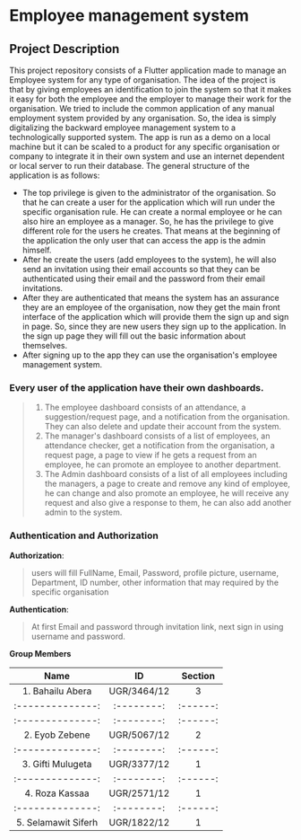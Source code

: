 # Employee management system
 
## Project Description
 
This project repository consists of a Flutter application made to manage an Employee system for any type of organisation. The idea of the project is that by
giving employees an identification to join the system so that it makes it easy for both the employee and the employer to manage their work for the organisation.
We tried to include the common application of any manual employment system provided by any organisation. So, the idea is simply digitalizing the backward employee
management system to a technologically supported system. The app is run as a demo on a local machine but it can be scaled to a product for any specific organisation
or company to integrate it in their own system and use an internet dependent or local server to run their database. The general structure of the application
is as follows:
- The top privilege is given to the administrator of the organisation. So that he can create a user for the application which will run under the
specific organisation rule. He can create a normal employee or he can also hire an employee as a manager. So, he has the privilege to give different
role for the users he creates. That means at the beginning of the application the only user that can access the app is the admin himself.
- After he create the users (add employees to the system), he will also send an invitation using their email accounts so that they can be
authenticated using their email and the password from their email invitations.
- After they are authenticated that means the system has an assurance they are an employee of the organisation, now they get the main front interface
of the application which will provide them the sign up and sign in page. So, since they are new users they sign up to the application. In the sign up
page they will fill out the basic information about themselves.
- After signing up to the app they can use the organisation's employee management system.
 
 
### Every user of the application have their own dashboards.
> 1. The employee dashboard consists of an attendance, a suggestion/request page, and a notification from the organisation. They can also delete and update their account from the system.
> 2. The manager's dashboard consists of a list of employees, an attendance checker, get a notification from the organisation, a request page, a page to view if he gets a request from an employee, he can promote an employee to another department.
> 3. The Admin dashboard consists of a list of all employees including the managers, a page to create and remove any kind of employee, he can change and also promote an employee, he will receive any request and also give a response to them, he can also add another admin to the system.
 
 
### Authentication and Authorization
 
**Authorization**:
> users will fill FullName, Email, Password, profile picture, username, Department, ID number, other information that may required by the specific organisation
 
**Authentication**:
> At first Email and password through invitation link, next sign in using username and password.
 
             
**Group Members**
 
|      **Name**      |   **ID**   |**Section**|
|  :--------------:  | :--------: | :------:  |
|1. Bahailu Abera    |UGR/3464/12 |    3      |
|  :--------------:  | :--------: | :------:  |
|  :--------------:  | :--------: | :------:  |
|2. Eyob Zebene      |UGR/5067/12 |    2      |
|  :--------------:  | :--------: | :------:  |
|3. Gifti Mulugeta   |UGR/3377/12 |    1      |
|  :--------------:  | :--------: | :------:  |
|4. Roza Kassaa      |UGR/2571/12 |    1      |
|  :--------------:  | :--------: | :------:  |
|5. Selamawit Siferh |UGR/1822/12 |    1      |
 
 
 
 
 
 
 

